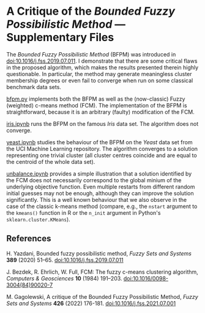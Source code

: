 # A Critique of the *Bounded Fuzzy Possibilistic Method* — Supplementary Files

The *Bounded Fuzzy Possibilistic Method* (BFPM)
was introduced in
[doi:10.1016/j.fss.2019.07.011](https://dx.doi.org/10.1016/j.fss.2019.07.011).
I demonstrate that there are some critical
flaws in the proposed algorithm, which makes the results presented therein
highly questionable.
In particular, the method may generate meaningless cluster
membership degrees or even fail to converge when run on some
classical benchmark data sets.


[bfpm.py](bfpm.py) implements both the BFPM as well as the (now-classic)
Fuzzy (weighted) c-means method (FCM).
The implementation of the BFPM is straightforward, because
it is an arbitrary (faulty) modification of the FCM.

[iris.ipynb](iris.ipynb) runs the BFPM on the famous *Iris* data set.
The algorithm does not converge.

[yeast.ipynb](yeast.ipynb) studies the behaviour of the BFPM on the *Yeast*
data set from the UCI Machine Learning repository.
The algorithm converges to a solution representing one trivial cluster
(all cluster centres coincide and are equal to the centroid of the whole
data set).

[unbalance.ipynb](unbalance.ipynb) provides a simple illustration
that a solution identified by the FCM does not necessarily correspond
to the global minium of the underlying objective function.
Even multiple restarts from different random initial guesses may not
be enough, although they can improve the solution significantly.
This is a well known behaviour that we also observe in the case
of the classic k-means method (compare, e.g., the `nstart`
argument to the `kmeans()` function in R or the
`n_init` argument in Python's `sklearn.cluster.KMeans`).



## References

H. Yazdani, Bounded fuzzy possibilistic method,
*Fuzzy Sets and Systems* **389** (2020) 51–65.
[doi:10.1016/j.fss.2019.07.011](https://dx.doi.org/10.1016/j.fss.2019.07.011)

J. Bezdek, R. Ehrlich, W. Full, FCM: The fuzzy c-means clustering algorithm,
*Computers & Geosciences* **10** (1984) 191–203.
[doi:10.1016/0098-3004(84)90020-7](https://dx.doi.org/10.1016/0098-3004\(84\)90020-7)

M. Gagolewski, A critique of the Bounded Fuzzy Possibilistic Method, *Fuzzy Sets and Systems* **426** (2022) 176-181.
[doi:10.1016/j.fss.2021.07.001](https://dx.doi.org/10.1016/j.fss.2021.07.001)

